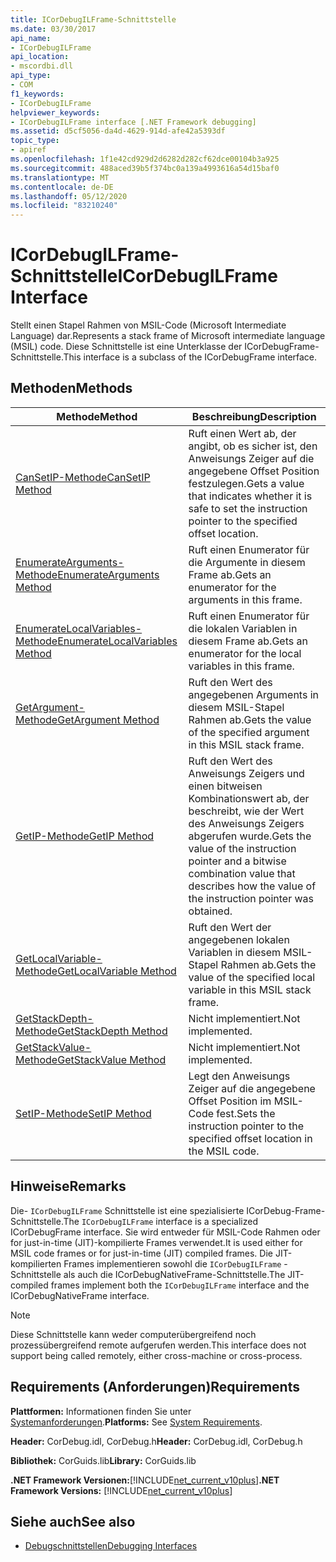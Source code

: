 ```yaml
---
title: ICorDebugILFrame-Schnittstelle
ms.date: 03/30/2017
api_name:
- ICorDebugILFrame
api_location:
- mscordbi.dll
api_type:
- COM
f1_keywords:
- ICorDebugILFrame
helpviewer_keywords:
- ICorDebugILFrame interface [.NET Framework debugging]
ms.assetid: d5cf5056-da4d-4629-914d-afe42a5393df
topic_type:
- apiref
ms.openlocfilehash: 1f1e42cd929d2d6282d282cf62dce00104b3a925
ms.sourcegitcommit: 488aced39b5f374bc0a139a4993616a54d15baf0
ms.translationtype: MT
ms.contentlocale: de-DE
ms.lasthandoff: 05/12/2020
ms.locfileid: "83210240"
---
```

# <a name="icordebugilframe-interface"></a><span data-ttu-id="83f76-102">ICorDebugILFrame-Schnittstelle</span><span class="sxs-lookup"><span data-stu-id="83f76-102">ICorDebugILFrame Interface</span></span>

<span data-ttu-id="83f76-103">Stellt einen Stapel Rahmen von MSIL-Code (Microsoft Intermediate Language) dar.</span><span class="sxs-lookup"><span data-stu-id="83f76-103">Represents a stack frame of Microsoft intermediate language (MSIL) code.</span></span> <span data-ttu-id="83f76-104">Diese Schnittstelle ist eine Unterklasse der ICorDebugFrame-Schnittstelle.</span><span class="sxs-lookup"><span data-stu-id="83f76-104">This interface is a subclass of the ICorDebugFrame interface.</span></span>  
  
## <a name="methods"></a><span data-ttu-id="83f76-105">Methoden</span><span class="sxs-lookup"><span data-stu-id="83f76-105">Methods</span></span>  
  
|<span data-ttu-id="83f76-106">Methode</span><span class="sxs-lookup"><span data-stu-id="83f76-106">Method</span></span>|<span data-ttu-id="83f76-107">Beschreibung</span><span class="sxs-lookup"><span data-stu-id="83f76-107">Description</span></span>|  
|------------|-----------------|  
|[<span data-ttu-id="83f76-108">CanSetIP-Methode</span><span class="sxs-lookup"><span data-stu-id="83f76-108">CanSetIP Method</span></span>](icordebugilframe-cansetip-method.md)|<span data-ttu-id="83f76-109">Ruft einen Wert ab, der angibt, ob es sicher ist, den Anweisungs Zeiger auf die angegebene Offset Position festzulegen.</span><span class="sxs-lookup"><span data-stu-id="83f76-109">Gets a value that indicates whether it is safe to set the instruction pointer to the specified offset location.</span></span>|  
|[<span data-ttu-id="83f76-110">EnumerateArguments-Methode</span><span class="sxs-lookup"><span data-stu-id="83f76-110">EnumerateArguments Method</span></span>](icordebugilframe-enumeratearguments-method.md)|<span data-ttu-id="83f76-111">Ruft einen Enumerator für die Argumente in diesem Frame ab.</span><span class="sxs-lookup"><span data-stu-id="83f76-111">Gets an enumerator for the arguments in this frame.</span></span>|  
|[<span data-ttu-id="83f76-112">EnumerateLocalVariables-Methode</span><span class="sxs-lookup"><span data-stu-id="83f76-112">EnumerateLocalVariables Method</span></span>](icordebugilframe-enumeratelocalvariables-method.md)|<span data-ttu-id="83f76-113">Ruft einen Enumerator für die lokalen Variablen in diesem Frame ab.</span><span class="sxs-lookup"><span data-stu-id="83f76-113">Gets an enumerator for the local variables in this frame.</span></span>|  
|[<span data-ttu-id="83f76-114">GetArgument-Methode</span><span class="sxs-lookup"><span data-stu-id="83f76-114">GetArgument Method</span></span>](icordebugilframe-getargument-method.md)|<span data-ttu-id="83f76-115">Ruft den Wert des angegebenen Arguments in diesem MSIL-Stapel Rahmen ab.</span><span class="sxs-lookup"><span data-stu-id="83f76-115">Gets the value of the specified argument in this MSIL stack frame.</span></span>|  
|[<span data-ttu-id="83f76-116">GetIP-Methode</span><span class="sxs-lookup"><span data-stu-id="83f76-116">GetIP Method</span></span>](icordebugilframe-getip-method.md)|<span data-ttu-id="83f76-117">Ruft den Wert des Anweisungs Zeigers und einen bitweisen Kombinationswert ab, der beschreibt, wie der Wert des Anweisungs Zeigers abgerufen wurde.</span><span class="sxs-lookup"><span data-stu-id="83f76-117">Gets the value of the instruction pointer and a bitwise combination value that describes how the value of the instruction pointer was obtained.</span></span>|  
|[<span data-ttu-id="83f76-118">GetLocalVariable-Methode</span><span class="sxs-lookup"><span data-stu-id="83f76-118">GetLocalVariable Method</span></span>](icordebugilframe-getlocalvariable-method.md)|<span data-ttu-id="83f76-119">Ruft den Wert der angegebenen lokalen Variablen in diesem MSIL-Stapel Rahmen ab.</span><span class="sxs-lookup"><span data-stu-id="83f76-119">Gets the value of the specified local variable in this MSIL stack frame.</span></span>|  
|[<span data-ttu-id="83f76-120">GetStackDepth-Methode</span><span class="sxs-lookup"><span data-stu-id="83f76-120">GetStackDepth Method</span></span>](icordebugilframe-getstackdepth-method.md)|<span data-ttu-id="83f76-121">Nicht implementiert.</span><span class="sxs-lookup"><span data-stu-id="83f76-121">Not implemented.</span></span>|  
|[<span data-ttu-id="83f76-122">GetStackValue-Methode</span><span class="sxs-lookup"><span data-stu-id="83f76-122">GetStackValue Method</span></span>](icordebugilframe-getstackvalue-method.md)|<span data-ttu-id="83f76-123">Nicht implementiert.</span><span class="sxs-lookup"><span data-stu-id="83f76-123">Not implemented.</span></span>|  
|[<span data-ttu-id="83f76-124">SetIP-Methode</span><span class="sxs-lookup"><span data-stu-id="83f76-124">SetIP Method</span></span>](icordebugilframe-setip-method.md)|<span data-ttu-id="83f76-125">Legt den Anweisungs Zeiger auf die angegebene Offset Position im MSIL-Code fest.</span><span class="sxs-lookup"><span data-stu-id="83f76-125">Sets the instruction pointer to the specified offset location in the MSIL code.</span></span>|  
  
## <a name="remarks"></a><span data-ttu-id="83f76-126">Hinweise</span><span class="sxs-lookup"><span data-stu-id="83f76-126">Remarks</span></span>  
 <span data-ttu-id="83f76-127">Die- `ICorDebugILFrame` Schnittstelle ist eine spezialisierte ICorDebug-Frame-Schnittstelle.</span><span class="sxs-lookup"><span data-stu-id="83f76-127">The `ICorDebugILFrame` interface is a specialized ICorDebugFrame interface.</span></span> <span data-ttu-id="83f76-128">Sie wird entweder für MSIL-Code Rahmen oder for just-in-time (JIT)-kompilierte Frames verwendet.</span><span class="sxs-lookup"><span data-stu-id="83f76-128">It is used either for MSIL code frames or for just-in-time (JIT) compiled frames.</span></span> <span data-ttu-id="83f76-129">Die JIT-kompilierten Frames implementieren sowohl die `ICorDebugILFrame` -Schnittstelle als auch die ICorDebugNativeFrame-Schnittstelle.</span><span class="sxs-lookup"><span data-stu-id="83f76-129">The JIT-compiled frames implement both the `ICorDebugILFrame` interface and the ICorDebugNativeFrame interface.</span></span>  
  
> [!NOTE]
> <span data-ttu-id="83f76-130">Diese Schnittstelle kann weder computerübergreifend noch prozessübergreifend remote aufgerufen werden.</span><span class="sxs-lookup"><span data-stu-id="83f76-130">This interface does not support being called remotely, either cross-machine or cross-process.</span></span>  
  
## <a name="requirements"></a><span data-ttu-id="83f76-131">Requirements (Anforderungen)</span><span class="sxs-lookup"><span data-stu-id="83f76-131">Requirements</span></span>  
 <span data-ttu-id="83f76-132">**Plattformen:** Informationen finden Sie unter [Systemanforderungen](../../get-started/system-requirements.md).</span><span class="sxs-lookup"><span data-stu-id="83f76-132">**Platforms:** See [System Requirements](../../get-started/system-requirements.md).</span></span>  
  
 <span data-ttu-id="83f76-133">**Header:** CorDebug.idl, CorDebug.h</span><span class="sxs-lookup"><span data-stu-id="83f76-133">**Header:** CorDebug.idl, CorDebug.h</span></span>  
  
 <span data-ttu-id="83f76-134">**Bibliothek:** CorGuids.lib</span><span class="sxs-lookup"><span data-stu-id="83f76-134">**Library:** CorGuids.lib</span></span>  
  
 <span data-ttu-id="83f76-135">**.NET Framework Versionen:**[!INCLUDE[net_current_v10plus](../../../../includes/net-current-v10plus-md.md)]</span><span class="sxs-lookup"><span data-stu-id="83f76-135">**.NET Framework Versions:** [!INCLUDE[net_current_v10plus](../../../../includes/net-current-v10plus-md.md)]</span></span>  
  
## <a name="see-also"></a><span data-ttu-id="83f76-136">Siehe auch</span><span class="sxs-lookup"><span data-stu-id="83f76-136">See also</span></span>

- [<span data-ttu-id="83f76-137">Debugschnittstellen</span><span class="sxs-lookup"><span data-stu-id="83f76-137">Debugging Interfaces</span></span>](debugging-interfaces.md)
